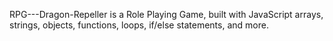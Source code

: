 RPG---Dragon-Repeller is a Role Playing Game, built with JavaScript arrays, strings, objects, functions, loops, if/else statements, and more.

